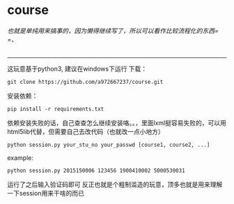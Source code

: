 # course
###### 也就是单纯用来搞事的，因为懒得继续写了，所以可以看作比较流程化的东西= =、
---
这玩意基于python3, 建议在windows下运行
下载：
```
git clone https://github.com/a972667237/course.git
```
安装依赖：
```
pip install -r requirements.txt
```
依赖安装失败的话，自己查查怎么继续安装咯。。，里面lxml挺容易失败的，可以用html5lib代替，但需要自己去改代码（也就改一点小地方）
```
python session.py your_stu_no your_passwd [course1, course2, ...]
```
example:
```
python session.py 2015150006 123456 1900410002 5000530031
```
运行了之后输入验证码即可
反正也就是个粗制滥造的玩意，顶多也就是用来理解一下session用来干啥的而已